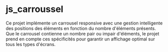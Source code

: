 # js_carroussel
Ce projet implémente un carrousel responsive avec une gestion intelligente des positions des éléments en fonction du nombre d'éléments présents. Que le carrousel contienne un nombre pair ou impair d'éléments, le projet prend en compte ces spécificités pour garantir un affichage optimal sur tous les types d'écrans.

